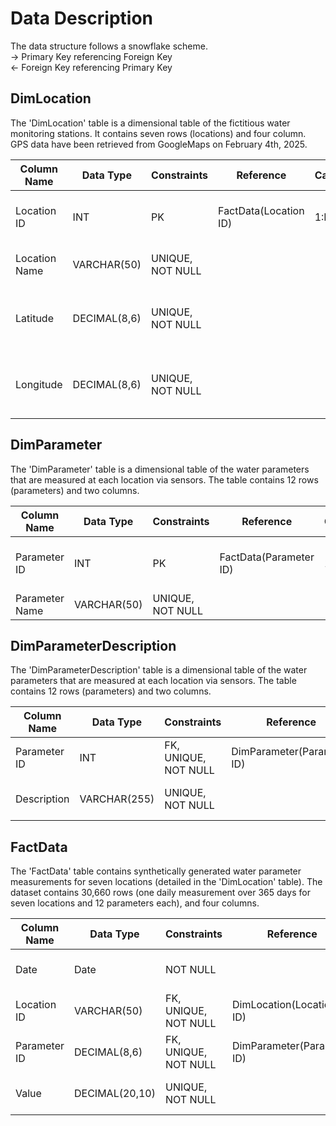 # Data Description
The data structure follows a snowflake scheme.<br>
 → Primary Key referencing Foreign Key<br>
 ← Foreign Key referencing Primary Key


## DimLocation
The 'DimLocation' table is a dimensional table of the fictitious water monitoring stations. It contains seven rows (locations) and four column. GPS data have been retrieved from GoogleMaps on February 4th, 2025.

| Column Name   | Data Type     | Constraints          | Reference             | Cardinality | Direction | Description                             |
|---------------|---------------|----------------------|-----------------------|-------------|-----------|-----------------------------------------|
| Location ID   | INT           | PK                   | FactData(Location ID) | 1:M         | ←         | Unique identifier for each location     |
| Location Name | VARCHAR(50)   | UNIQUE, NOT NULL     |                       |             |           | Location of monitoring station          |
| Latitude      | DECIMAL(8,6)  | UNIQUE, NOT NULL     |                       |             |           | Latitude (WGS84) of monitoring station  |
| Longitude     | DECIMAL(8,6)  | UNIQUE, NOT NULL     |                       |             |           | Longitude (WGS84) of monitoring station |


## DimParameter
The 'DimParameter' table is a dimensional table of the water parameters that are measured at each location via sensors. The table contains 12 rows (parameters) and two columns.

| Column Name    | Data Type     | Constraints          | Reference              | Cardinality | Direction | Description                          |
|----------------|---------------|----------------------|------------------------|-------------|-----------|--------------------------------------|
| Parameter ID   | INT           | PK                   | FactData(Parameter ID) | 1:M         | ←         | Unique identifier for each parameter |
| Parameter Name | VARCHAR(50)   | UNIQUE, NOT NULL     |                        |             |           | Name of parameter                    |


## DimParameterDescription
The 'DimParameterDescription' table is a dimensional table of the water parameters that are measured at each location via sensors. The table contains 12 rows (parameters) and two columns.

| Column Name      | Data Type    | Constraints          | Reference                  | Cardinality | Direction | Description                            |
|------------------|--------------|----------------------|----------------------------|-------------|-----------|----------------------------------------|
| Parameter ID     | INT          | FK, UNIQUE, NOT NULL | DimParameter(Parameter ID) | 1:1         | ←→        | Identifier for parameter               |
| Description      | VARCHAR(255) | UNIQUE, NOT NULL     |                            |             |           | Description of parameter               |


## FactData
The 'FactData' table contains synthetically generated water parameter measurements for seven locations (detailed in the 'DimLocation' table). The dataset contains 30,660 rows (one daily measurement over 365 days for seven locations and 12 parameters each), and four columns.

| Column Name  | Data Type      | Constraints          | Reference                   | Cardinality | Direction | Description                         |
|--------------|----------------|----------------------|-----------------------------|-------------|-----------|-------------------------------------|
| Date         | Date           | NOT NULL             |                             |             |           | Unique identifier for each location |
| Location ID  | VARCHAR(50)    | FK, UNIQUE, NOT NULL | DimLocation(Location ID)    | M:1         | →         | Identifier for location             |
| Parameter ID | DECIMAL(8,6)   | FK, UNIQUE, NOT NULL | DimParameter(Parameter ID)  | M:1         | →         | Identifier for parametern           |
| Value        | DECIMAL(20,10) | UNIQUE, NOT NULL     |                             |             |           | Synthetic values for measurement    |
